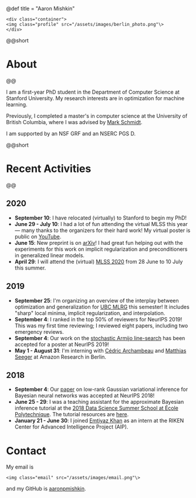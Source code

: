 @def title = "Aaron Mishkin"

~~~
<div class="container">
<img class="profile" src="/assets/images/berlin_photo.png"\>
</div>
~~~

@@short
# About 
@@

I am a first-year PhD student in the Department of Computer Science at Stanford University. My research interests are in optimization for machine learning. 

Previously, I completed a master's in computer science at the University of British Columbia, where I was advised by [Mark Schmidt](https://www.cs.ubc.ca/~schmidtm/). 

I am supported by an NSF GRF and an NSERC PGS D.

@@short
# Recent Activities
@@

## 2020

* **September 10**: I have relocated (virtually) to Stanford to begin my PhD! 
* **June 29 - July 10**: I had a lot of fun attending the virtual MLSS this year — many thanks to the organizers for their hard work! My virtual poster is public on [YouTube](https://www.youtube.com/watch?v=IchhE4JXLE4).
* **June 15**: New preprint is on [arXiv](https://arxiv.org/abs/2006.06821)! I had great fun helping out with the experiments for this work on implicit regularization and preconditioners in generalized linear models.
* **April 29**: I will attend the (virtual) [MLSS 2020](http://mlss.tuebingen.mpg.de/2020/index.html) from 28 June to 10 July this summer.

## 2019

* **September 25**: I'm organizing an overview of the interplay between optimization and generalization for [UBC MLRG](https://www.cs.ubc.ca/labs/lci/mlrg/) this semester! It includes "sharp" local minima, implicit regularization, and interpolation.
* **September 4**: I ranked in the top 50% of reviewers for NeurIPS 2019! This was my first time reviewing; I reviewed eight papers, including two emergency reviews.
* **September 4**: Our work on the [stochastic Armijo line-search](https://arxiv.org/abs/1905.09997) has been accepted for a poster at NeurIPS 2019!
* **May 1 - August 31**: I'm interning with [Cédric Archambeau](http://www0.cs.ucl.ac.uk/staff/c.archambeau/) and [Matthias Seeger](https://scholar.google.com/citations?user=V-lc8A8AAAAJ&hl=en) at Amazon Research in Berlin.

## 2018

* **September 4**: Our [paper](https://arxiv.org/abs/1811.04504) on low-rank Gaussian variational inference for Bayesian neural networks was accepted at NeurIPS 2018! 
* **June 25 - 29**: I was a teaching assistant for the approximate Bayesian inference tutorial at the [2018 Data Science Summer School at École Polytechnique](http://www.ds3-datascience-polytechnique.fr/). The tutorial resources are [here](https://emtiyaz.github.io/teaching/ds3_2018/ds3.html).
* **January 21 - June 30**: I joined [Emtiyaz Khan](https://emtiyaz.github.io/) as an intern at the RIKEN Center for Advanced Intelligence Project (AIP).

# Contact

My email is
~~~
<img class="email" src="/assets/images/email.png"\>
~~~
and my GitHub is [aaronpmishkin](https://github.com/aaronpmishkin).
